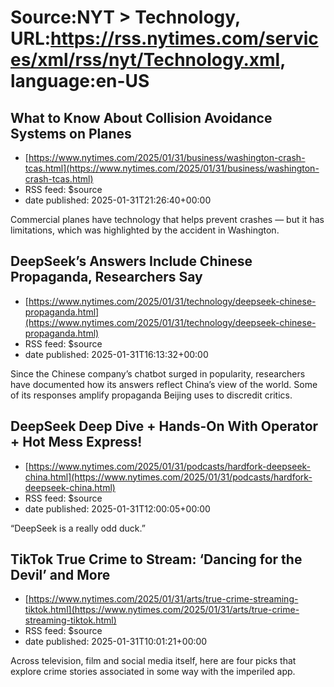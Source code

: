 # Source:NYT > Technology, URL:https://rss.nytimes.com/services/xml/rss/nyt/Technology.xml, language:en-US

## What to Know About Collision Avoidance Systems on Planes
 - [https://www.nytimes.com/2025/01/31/business/washington-crash-tcas.html](https://www.nytimes.com/2025/01/31/business/washington-crash-tcas.html)
 - RSS feed: $source
 - date published: 2025-01-31T21:26:40+00:00

Commercial planes have technology that helps prevent crashes — but it has limitations, which was highlighted by the accident in Washington.

## DeepSeek’s Answers Include Chinese Propaganda, Researchers Say
 - [https://www.nytimes.com/2025/01/31/technology/deepseek-chinese-propaganda.html](https://www.nytimes.com/2025/01/31/technology/deepseek-chinese-propaganda.html)
 - RSS feed: $source
 - date published: 2025-01-31T16:13:32+00:00

Since the Chinese company’s chatbot surged in popularity, researchers have documented how its answers reflect China’s view of the world. Some of its responses amplify propaganda Beijing uses to discredit critics.

## DeepSeek Deep Dive + Hands-On With Operator + Hot Mess Express!
 - [https://www.nytimes.com/2025/01/31/podcasts/hardfork-deepseek-china.html](https://www.nytimes.com/2025/01/31/podcasts/hardfork-deepseek-china.html)
 - RSS feed: $source
 - date published: 2025-01-31T12:00:05+00:00

“DeepSeek is a really odd duck.”

## TikTok True Crime to Stream: ‘Dancing for the Devil’ and More
 - [https://www.nytimes.com/2025/01/31/arts/true-crime-streaming-tiktok.html](https://www.nytimes.com/2025/01/31/arts/true-crime-streaming-tiktok.html)
 - RSS feed: $source
 - date published: 2025-01-31T10:01:21+00:00

Across television, film and social media itself, here are four picks that explore crime stories associated in some way with the imperiled app.

